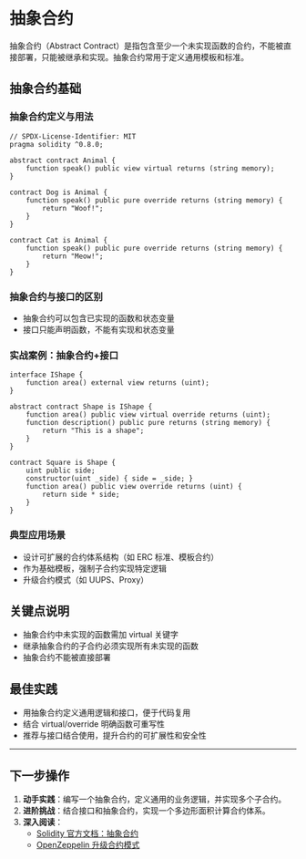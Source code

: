 # 抽象合约

抽象合约（Abstract Contract）是指包含至少一个未实现函数的合约，不能被直接部署，只能被继承和实现。抽象合约常用于定义通用模板和标准。

## 抽象合约基础

### 抽象合约定义与用法

```solidity
// SPDX-License-Identifier: MIT
pragma solidity ^0.8.0;

abstract contract Animal {
    function speak() public view virtual returns (string memory);
}

contract Dog is Animal {
    function speak() public pure override returns (string memory) {
        return "Woof!";
    }
}

contract Cat is Animal {
    function speak() public pure override returns (string memory) {
        return "Meow!";
    }
}
```

### 抽象合约与接口的区别

- 抽象合约可以包含已实现的函数和状态变量
- 接口只能声明函数，不能有实现和状态变量

### 实战案例：抽象合约+接口

```solidity
interface IShape {
    function area() external view returns (uint);
}

abstract contract Shape is IShape {
    function area() public view virtual override returns (uint);
    function description() public pure returns (string memory) {
        return "This is a shape";
    }
}

contract Square is Shape {
    uint public side;
    constructor(uint _side) { side = _side; }
    function area() public view override returns (uint) {
        return side * side;
    }
}
```

### 典型应用场景

- 设计可扩展的合约体系结构（如 ERC 标准、模板合约）
- 作为基础模板，强制子合约实现特定逻辑
- 升级合约模式（如 UUPS、Proxy）

## 关键点说明

- 抽象合约中未实现的函数需加 virtual 关键字
- 继承抽象合约的子合约必须实现所有未实现的函数
- 抽象合约不能被直接部署

## 最佳实践

- 用抽象合约定义通用逻辑和接口，便于代码复用
- 结合 virtual/override 明确函数可重写性
- 推荐与接口结合使用，提升合约的可扩展性和安全性

---

## 下一步操作

1. **动手实践**：编写一个抽象合约，定义通用的业务逻辑，并实现多个子合约。
2. **进阶挑战**：结合接口和抽象合约，实现一个多边形面积计算合约体系。
3. **深入阅读**：
   - [Solidity 官方文档：抽象合约](https://docs.soliditylang.org/en/latest/contracts.html#abstract-contracts)
   - [OpenZeppelin 升级合约模式](https://docs.openzeppelin.com/upgrades-plugins/1.x/proxies) 